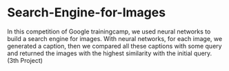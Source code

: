 # Search-Engine-for-Images
In this competition of Google trainingcamp, we used neural networks to build a search engine for images. With neural networks, for each image, we generated a caption, then we compared all these captions with some query and returned the images with the highest similarity with the initial query. (3th Project)
